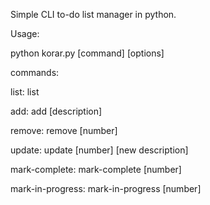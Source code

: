 Simple CLI to-do list manager in python. 

Usage: 

python korar.py [command] [options]

commands: 

list: 
list

add: 
add [description]

remove:
remove [number]

update:
update [number] [new description]

mark-complete:
mark-complete [number]

mark-in-progress:
mark-in-progress [number]




